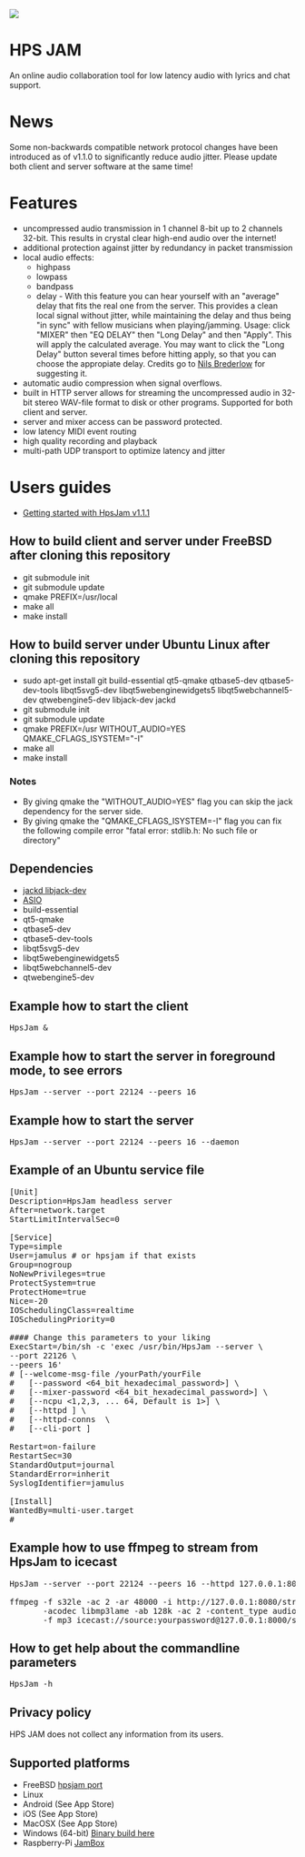 <IMG SRC="https://raw.githubusercontent.com/hselasky/hpsjam/main/HpsJam.svg"></IMG> 
# HPS JAM
An online audio collaboration tool for low latency audio with lyrics and chat support.

# News
Some non-backwards compatible network protocol changes have been
introduced as of v1.1.0 to significantly reduce audio jitter.
Please update both client and server software at the same time!

# Features
<ul>
  <li>uncompressed audio transmission in 1 channel 8-bit up to 2 channels 32-bit. This results in crystal clear high-end audio over the internet!</li>
  <li>additional protection against jitter by redundancy in packet transmission</li>
  <li>local audio effects:
    <ul>
      <li>highpass</li>
      <li>lowpass</li>
      <li>bandpass</li>
      <li>delay - With this feature you can hear yourself with an "average" delay that fits the real one from the server. This provides a clean local signal without jitter, while maintaining the delay and thus being "in sync" with fellow musicians when playing/jamming. Usage: click "MIXER" then "EQ DELAY" then "Long Delay" and then "Apply". This will apply the calculated average. You may want to click the "Long Delay" button several times before hitting apply, so that you can choose the appropiate delay. Credits go to <A HREF="https://github.com/dingodoppelt">Nils Brederlow</A> for suggesting it.</li>
    </ul>
  </li>
  <li>automatic audio compression when signal overflows.</li>
  <li>built in HTTP server allows for streaming the uncompressed audio
  in 32-bit stereo WAV-file format to disk or other programs. Supported for
  both client and server.</li>
  <li>server and mixer access can be password protected.</li>
  <li>low latency MIDI event routing</li>
  <li>high quality recording and playback</li>
  <li>multi-path UDP transport to optimize latency and jitter</li>
</ul>

# Users guides
<ul>
<li><a href="https://youtu.be/lG3zgNKiQws">Getting started with HpsJam v1.1.1</a></li>
</ul>

## How to build client and server under FreeBSD after cloning this repository
<ul>
  <li>git submodule init</li>
  <li>git submodule update </li>
  <li>qmake PREFIX=/usr/local</li>
  <li>make all</li>
  <li>make install</li>
</ul>

## How to build server under Ubuntu Linux after cloning this repository
<ul>
  <li>sudo apt-get install git build-essential qt5-qmake qtbase5-dev qtbase5-dev-tools libqt5svg5-dev libqt5webenginewidgets5 libqt5webchannel5-dev qtwebengine5-dev libjack-dev jackd</li>
  <li>git submodule init</li>
  <li>git submodule update </li>
  <li>qmake PREFIX=/usr WITHOUT_AUDIO=YES QMAKE_CFLAGS_ISYSTEM="-I"</li>
  <li>make all</li>
  <li>make install</li>
</ul>

### Notes
<ul>
  <li>By giving qmake the "WITHOUT_AUDIO=YES" flag you can skip the jack dependency for the server side.</li>
  <li>By giving qmake the "QMAKE_CFLAGS_ISYSTEM=-I" flag you can fix the following compile error "fatal error: stdlib.h: No such file or directory"</li>
</ul>

## Dependencies
<ul>
<li><A HREF="https://jackaudio.org">jackd libjack-dev</A></li>
<li><A HREF="http://www.asio4all.org">ASIO</A></li>
<li>build-essential</li>
<li>qt5-qmake</li>
<li>qtbase5-dev</li>
<li>qtbase5-dev-tools</li>
<li>libqt5svg5-dev</li>
<li>libqt5webenginewidgets5</li>
<li>libqt5webchannel5-dev</li>
<li>qtwebengine5-dev</li>
</ul>

## Example how to start the client
<pre>
HpsJam &
</pre>

## Example how to start the server in foreground mode, to see errors
<pre>
HpsJam --server --port 22124 --peers 16
</pre>

## Example how to start the server
<pre>
HpsJam --server --port 22124 --peers 16 --daemon
</pre>

## Example of an Ubuntu service file
<pre>
[Unit]
Description=HpsJam headless server
After=network.target
StartLimitIntervalSec=0

[Service]
Type=simple
User=jamulus # or hpsjam if that exists
Group=nogroup
NoNewPrivileges=true
ProtectSystem=true
ProtectHome=true
Nice=-20
IOSchedulingClass=realtime
IOSchedulingPriority=0

#### Change this parameters to your liking
ExecStart=/bin/sh -c 'exec /usr/bin/HpsJam --server \
--port 22126 \
--peers 16'
# [--welcome-msg-file /yourPath/yourFile
#	[--password <64_bit_hexadecimal_password>] \
#	[--mixer-password <64_bit_hexadecimal_password>] \
#	[--ncpu <1,2,3, ... 64, Default is 1>] \
#	[--httpd <servername:port, Default is [--httpd 127.0.0.1:80>] \
#	[--httpd-conns <max number of connections, Default is 1> \
#	[--cli-port <portnumber>]

Restart=on-failure
RestartSec=30
StandardOutput=journal
StandardError=inherit
SyslogIdentifier=jamulus

[Install]
WantedBy=multi-user.target
#
</pre>

## Example how to use ffmpeg to stream from HpsJam to icecast
<pre>
HpsJam --server --port 22124 --peers 16 --httpd 127.0.0.1:8080 --daemon

ffmpeg -f s32le -ac 2 -ar 48000 -i http://127.0.0.1:8080/stream.wav \
       -acodec libmp3lame -ab 128k -ac 2 -content_type audio/mpeg \
       -f mp3 icecast://source:yourpassword@127.0.0.1:8000/stream
</pre>

## How to get help about the commandline parameters
<pre>
HpsJam -h
</pre>

## Privacy policy

HPS JAM does not collect any information from its users.

## Supported platforms
<ul>
  <li>FreeBSD <A HREF="https://www.freshports.org/audio/hpsjam">hpsjam port</A></li>
  <li>Linux</li>
  <li>Android (See App Store)</li>
  <li>iOS (See App Store)</li>
  <li>MacOSX (See App Store)</li>
  <li>Windows (64-bit) <A HREF="http://www.selasky.org/downloads/hpsjam-binary-win64.zip">Binary build here</A></li>
  <li>Raspberry-Pi <A HREF="https://github.com/kdoren/jambox-pi-gen">JamBox</A></li>
</ul>
